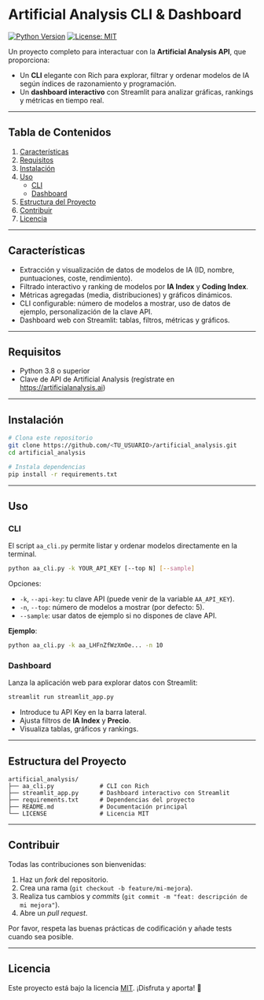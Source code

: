 # Artificial Analysis CLI & Dashboard

[![Python Version](https://img.shields.io/badge/python-3.8%2B-blue)](https://www.python.org/) [![License: MIT](https://img.shields.io/badge/license-MIT-green)](LICENSE)

Un proyecto completo para interactuar con la **Artificial Analysis API**, que proporciona:

- Un **CLI** elegante con Rich para explorar, filtrar y ordenar modelos de IA según índices de razonamiento y programación.
- Un **dashboard interactivo** con Streamlit para analizar gráficas, rankings y métricas en tiempo real.

---

## Tabla de Contenidos

1. [Características](#caracter%C3%ADsticas)
2. [Requisitos](#requisitos)
3. [Instalación](#instalaci%C3%B3n)
4. [Uso](#uso)
   - [CLI](#cli)
   - [Dashboard](#dashboard)
5. [Estructura del Proyecto](#estructura-del-proyecto)
6. [Contribuir](#contribuir)
7. [Licencia](#licencia)

---

## Características

- Extracción y visualización de datos de modelos de IA (ID, nombre, puntuaciones, coste, rendimiento).
- Filtrado interactivo y ranking de modelos por **IA Index** y **Coding Index**.
- Métricas agregadas (media, distribuciones) y gráficos dinámicos.
- CLI configurable: número de modelos a mostrar, uso de datos de ejemplo, personalización de la clave API.
- Dashboard web con Streamlit: tablas, filtros, métricas y gráficos.

---

## Requisitos

- Python 3.8 o superior
- Clave de API de Artificial Analysis (regístrate en https://artificialanalysis.ai)

---

## Instalación

```bash
# Clona este repositorio
git clone https://github.com/<TU_USUARIO>/artificial_analysis.git
cd artificial_analysis

# Instala dependencias
pip install -r requirements.txt
```

---

## Uso

### CLI

El script `aa_cli.py` permite listar y ordenar modelos directamente en la terminal.

```bash
python aa_cli.py -k YOUR_API_KEY [--top N] [--sample]
```

Opciones:

- `-k`, `--api-key`: tu clave API (puede venir de la variable `AA_API_KEY`).
- `-n`, `--top`: número de modelos a mostrar (por defecto: 5).
- `--sample`: usar datos de ejemplo si no dispones de clave API.

**Ejemplo**:
```bash
python aa_cli.py -k aa_LHFnZfWzXmOe... -n 10
```

### Dashboard

Lanza la aplicación web para explorar datos con Streamlit:

```bash
streamlit run streamlit_app.py
```

- Introduce tu API Key en la barra lateral.
- Ajusta filtros de **IA Index** y **Precio**.
- Visualiza tablas, gráficos y rankings.

---

## Estructura del Proyecto

```
artificial_analysis/
├── aa_cli.py             # CLI con Rich
├── streamlit_app.py      # Dashboard interactivo con Streamlit
├── requirements.txt      # Dependencias del proyecto
├── README.md             # Documentación principal
└── LICENSE               # Licencia MIT
```

---

## Contribuir

Todas las contribuciones son bienvenidas:

1. Haz un _fork_ del repositorio.
2. Crea una rama (`git checkout -b feature/mi-mejora`).
3. Realiza tus cambios y _commits_ (`git commit -m "feat: descripción de mi mejora"`).
4. Abre un _pull request_.

Por favor, respeta las buenas prácticas de codificación y añade tests cuando sea posible.

---

## Licencia

Este proyecto está bajo la licencia [MIT](LICENSE). ¡Disfruta y aporta! 🚀 